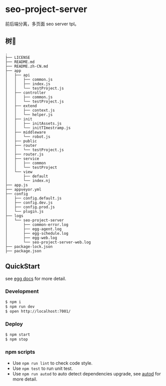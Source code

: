 # seo-project-server

前后端分离，多页面 seo server tpl。

## 树🌲

```
.
├── LICENSE
├── README.md
├── README.zh-CN.md
├── app
│   ├── api
│   │   ├── common.js
│   │   ├── index.js
│   │   └── testProject.js
│   ├── controller
│   │   ├── common.js
│   │   └── testProject.js
│   ├── extend
│   │   ├── context.js
│   │   └── helper.js
│   ├── init
│   │   ├── initAssets.js
│   │   └── initTImestramp.js
│   ├── middleware
│   │   └── robot.js
│   ├── public
│   ├── router
│   │   └── testProject.js
│   ├── router.js
│   ├── service
│   │   ├── common
│   │   └── testProject
│   └── view
│       ├── default
│       └── index.nj
├── app.js
├── appveyor.yml
├── config
│   ├── config.default.js
│   ├── config.dev.js
│   ├── config.prod.js
│   └── plugin.js
├── logs
│   └── seo-project-server
│       ├── common-error.log
│       ├── egg-agent.log
│       ├── egg-schedule.log
│       ├── egg-web.log
│       └── seo-project-server-web.log
├── package-lock.json
├── package.json
```

## QuickStart

<!-- add docs here for user -->

see [egg docs][egg] for more detail.

### Development

```bash
$ npm i
$ npm run dev
$ open http://localhost:7001/
```

### Deploy

```bash
$ npm start
$ npm stop
```

### npm scripts

- Use `npm run lint` to check code style.
- Use `npm test` to run unit test.
- Use `npm run autod` to auto detect dependencies upgrade, see [autod](https://www.npmjs.com/package/autod) for more detail.


[egg]: https://eggjs.org